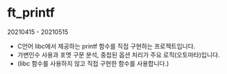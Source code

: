 # ft_printf 
20210415 - 20210515
- C언어 libc에서 제공하는 printf 함수를 직접 구현하는 프로젝트입니다.
- 가변인수 사용과 포멧 구문 분석, 중첩된 옵션 처리가 주요 로직(오토마타)입니다.
- (libc 함수를 사용하지 않고 직접 구현한 함수를 사용합니다.)
